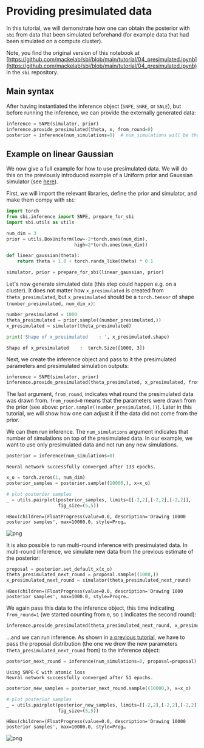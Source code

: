 # Providing presimulated data

In this tutorial, we will demonstrate how one can obtain the posterior with `sbi` from data that been simulated beforehand (for example data that had been simulated on a compute cluster).

Note, you find the original version of this notebook at [https://github.com/mackelab/sbi/blob/main/tutorial/04_presimulated.ipynb](https://github.com/mackelab/sbi/blob/main/tutorial/04_presimulated.ipynb) in the `sbi` repository.

## Main syntax
After having instantiated the inference object (`SNPE`, `SNRE`, or `SNLE`), but before running the inference, we can provide the externally generated data:


```python
inference = SNPE(simulator, prior)
inference.provide_presimulated(theta, x, from_round=0)
posterior = inference(num_simulations=0)  # num_simulations will be the number of simulations on top of the presimulated data.
```

## Example on linear Gaussian
We now give a full example for how to use presimulated data. We will do this on the previously introduced example of a Uniform prior and Gaussian simulator (see [here](https://www.mackelab.org/sbi/tutorial/00_getting_started/)).

First, we will import the relevant libraries, define the prior and simulator, and make them compy with `sbi`:


```python
import torch
from sbi.inference import SNPE, prepare_for_sbi
import sbi.utils as utils
```


```python
num_dim = 3
prior = utils.BoxUniform(low=-2*torch.ones(num_dim), 
                         high=2*torch.ones(num_dim))
```


```python
def linear_gaussian(theta):
    return theta + 1.0 + torch.randn_like(theta) * 0.1
```


```python
simulator, prior = prepare_for_sbi(linear_gaussian, prior)
```

Let's now generate simulated data (this step could happen e.g. on a cluster). It does not matter how `x_presimulated` is created from `theta_presimulated`, but `x_presimulated` should be a `torch.tensor` of shape `(number_presimulated, num_dim_x)`:


```python
number_presimulated = 1000
theta_presimulated = prior.sample((number_presimulated,))
x_presimulated = simulator(theta_presimulated)

print('Shape of x_presimulated    : ', x_presimulated.shape)
```

    Shape of x_presimulated    :  torch.Size([1000, 3])


Next, we create the inference object and pass to it the presimulated parameters and presimulated simulation outputs:


```python
inference = SNPE(simulator, prior)
inference.provide_presimulated(theta_presimulated, x_presimulated, from_round=0)
```

The last argument, `from_round`, indicates what round the presimulated data was drawn from. `from_round=0` means that the parameters were drawn from the prior (see above: `prior.sample((number_presimulated,))`). Later in this tutorial, we will show how one can adjust it if the data did not come from the prior.

We can then run inference. The `num_simulations` argument indicates that number of simulations on top of the presimulated data. In our example, we want to use only presimulated data and not run any new simulations.


```python
posterior = inference(num_simulations=0)
```

    Neural network successfully converged after 133 epochs.



```python
x_o = torch.zeros(1, num_dim)
posterior_samples = posterior.sample((10000,), x=x_o)

# plot posterior samples
_ = utils.pairplot(posterior_samples, limits=[[-2,2],[-2,2],[-2,2]], 
                   fig_size=(5,5))
```


    HBox(children=(FloatProgress(value=0.0, description='Drawing 10000 posterior samples', max=10000.0, style=Prog…


    



![png](04_provide_presimulated_files/04_provide_presimulated_16_2.png)


It is also possible to run multi-round inference with presimulated data. In multi-round inference, we simulate new data from the previous estimate of the posterior:


```python
proposal = posterior.set_default_x(x_o)
theta_presimulated_next_round = proposal.sample((1000,))
x_presimulated_next_round = simulator(theta_presimulated_next_round)
```


    HBox(children=(FloatProgress(value=0.0, description='Drawing 1000 posterior samples', max=1000.0, style=Progre…


    


We again pass this data to the inference object, this time indicating `from_round=1` (we started counting from `0`, so `1` indicates the second round):


```python
inference.provide_presimulated(theta_presimulated_next_round, x_presimulated_next_round, from_round=1)
```

...and we can run inference. As shown in [a previous tutorial](http://127.0.0.1:8000/tutorial/02_flexible_interface/), we have to pass the proposal distribution (the one we drew the new parameters `theta_presimulated_next_round` from) to the inference object:


```python
posterior_next_round = inference(num_simulations=0, proposal=proposal)
```

    Using SNPE-C with atomic loss
    Neural network successfully converged after 51 epochs.



```python
posterior_new_samples = posterior_next_round.sample((10000,), x=x_o)

# plot posterior samples
_ = utils.pairplot(posterior_new_samples, limits=[[-2,2],[-2,2],[-2,2]], 
                   fig_size=(5,5))
```


    HBox(children=(FloatProgress(value=0.0, description='Drawing 10000 posterior samples', max=10000.0, style=Prog…


    



![png](04_provide_presimulated_files/04_provide_presimulated_23_2.png)

